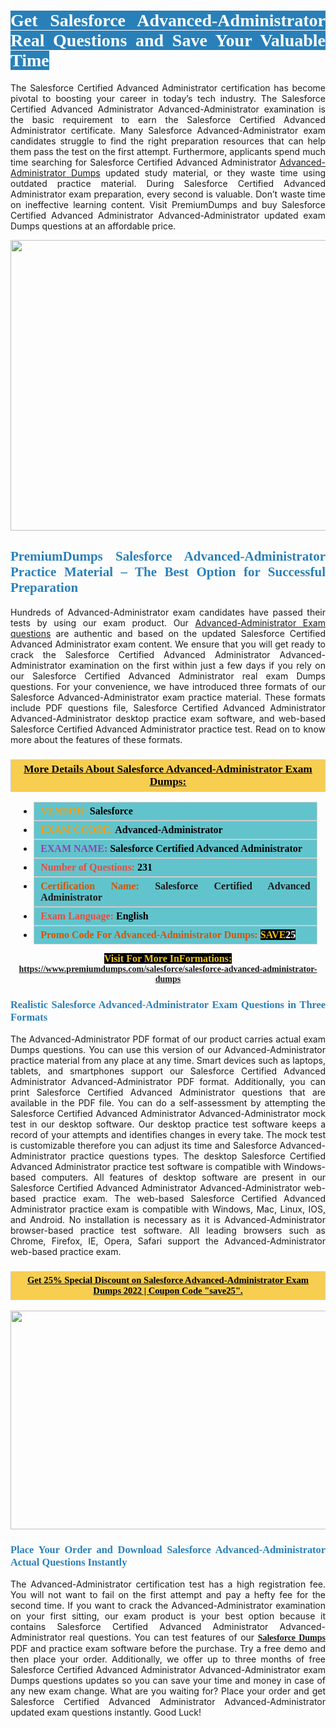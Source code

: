 <h1 style="text-align: justify;"><span style="color:#ffffff;"><span style="font-family:Georgia,serif;"><strong><span style="background-color:#2980b9;">Get Salesforce Advanced-Administrator Real Questions and Save Your Valuable Time</span></strong></span></span></h1>

<p style="text-align: justify;">The Salesforce Certified Advanced Administrator certification has become pivotal to boosting your career in today’s tech industry. The Salesforce Certified Advanced Administrator Advanced-Administrator examination is the basic requirement to earn the Salesforce Certified Advanced Administrator certificate. Many Salesforce Advanced-Administrator exam candidates struggle to find the right preparation resources that can help them pass the test on the first attempt. Furthermore, applicants spend much time searching for Salesforce Certified Advanced Administrator <a href="https://www.premiumdumps.com/salesforce/salesforce-advanced-administrator-dumps">Advanced-Administrator Dumps</a> updated study material, or they waste time using outdated practice material. During Salesforce Certified Advanced Administrator exam preparation, every second is valuable. Don’t waste time on ineffective learning content. Visit PremiumDumps and buy Salesforce Certified Advanced Administrator Advanced-Administrator updated exam Dumps questions at an affordable price.</p>

<p style="text-align: center;"><a href="https://www.premiumdumps.com/salesforce/salesforce-advanced-administrator-dumps"><img alt="" src="https://i.imgur.com/KJGzbJ2.jpeg" style="width: 700px; height: 465px;" /></a></p>

<h2 style="text-align: justify;"><span style="color:#2980b9;"><span style="font-family:Georgia,serif;"><strong>PremiumDumps Salesforce Advanced-Administrator Practice Material – The Best Option for Successful Preparation</strong></span></span></h2>

<p style="text-align: justify;">Hundreds of Advanced-Administrator exam candidates have passed their tests by using our exam product. Our <a href="https://www.premiumdumps.com/salesforce/salesforce-advanced-administrator-dumps">Advanced-Administrator Exam questions</a> are authentic and based on the updated Salesforce Certified Advanced Administrator exam content. We ensure that you will get ready to crack the Salesforce Certified Advanced Administrator Advanced-Administrator examination on the first within just a few days if you rely on our Salesforce Certified Advanced Administrator real exam Dumps questions. For your convenience, we have introduced three formats of our Salesforce Advanced-Administrator exam practice material. These formats include PDF questions file, Salesforce Certified Advanced Administrator Advanced-Administrator desktop practice exam software, and web-based Salesforce Certified Advanced Administrator practice test. Read on to know more about the features of these formats.</p>

<h3 style="background: #f7ce50; border: 1px solid rgb(204, 204, 204); padding: 5px 10px; text-align: center;"><span style="font-family:Georgia,serif;"><u><u><span style="color:#000000;"><span style="font-size:11pt"><span style="line-height:normal"><b><span style="font-size:13.0pt"><span cambria="">More Details About Salesforce Advanced-Administrator Exam Dumps:</span></span></b></span></span></span></u></u></span></h3>

<ul>
	<li style="margin:0cm 10pt">
	<div style="background:#61c4cd; border: 1px solid rgb(204, 204, 204); padding: 5px 10px; text-align: justify;"><span style="font-family:Georgia,serif;"><span style="font-size:11pt"><span style="line-height:normal"><b><span style="font-size:12.0pt"><span new="" roman="" times=""><span style="color:#f39c12;">VENDOR:</span> <span style="color:#000000;">Salesforce</span></span></span></b></span></span></span></div>
	</li>
	<li style="margin:0cm 10pt">
	<div style="background: #61c4cd; border: 1px solid rgb(204, 204, 204); padding: 5px 10px; text-align: justify;"><span style="font-family:Georgia,serif;"><span style="font-size:11pt"><span style="line-height:normal"><b><span style="font-size:12.0pt"><span new="" roman="" times=""><span style="color:#f39c12;">EXAM CCODE:</span> <span style="color:#000000;">Advanced-Administrator</span></span></span></b></span></span></span></div>
	</li>
	<li style="margin:0cm 10pt">
	<div style="background: #61c4cd; border: 1px solid rgb(204, 204, 204); padding: 5px 10px; text-align: justify;"><span style="font-family:Georgia,serif;"><span style="font-size:11pt"><span style="line-height:normal"><b><span style="font-size:12.0pt"><span new="" roman="" times=""><span style="color:#8e44ad;">EXAM NAME:</span> <span style="color:#000000;">Salesforce Certified Advanced Administrator</span></span></span></b></span></span></span></div>
	</li>
	<li style="margin:0cm 10pt">
	<div style="background: #61c4cd; border: 1px solid rgb(204, 204, 204); padding: 5px 10px;"><span style="font-family:Georgia,serif;"><span style="font-size:11pt"><span style="line-height:normal"><b><span style="font-size:12.0pt"><span new="" roman="" times=""><span style="color:#e74c3c;">Number of Questions:</span><span style="color:#000000;"><span style="color:#f1c40f;"> </span>231</span></span></span></b></span></span></span></div>
	</li>
	<li style="margin:0cm 10pt">
	<div style="background: #61c4cd; border: 1px solid rgb(204, 204, 204); padding: 5px 10px; text-align: justify;"><span style="font-family:Georgia,serif;"><span style="font-size:11pt"><span style="line-height:normal"><b><span style="font-size:12.0pt"><span new="" roman="" times=""><span style="color:#d35400;">Certification Name:</span> Salesforce Certified Advanced Administrator</span></span></b></span></span></span></div>
	</li>
	<li style="margin:0cm 10pt">
	<div style="background: #61c4cd; border: 1px solid rgb(204, 204, 204); padding: 5px 10px; text-align: justify;"><span style="font-family:Georgia,serif;"><span style="font-size:11pt"><span style="line-height:normal"><b><span style="font-size:12.0pt"><span new="" roman="" times=""><span style="color:#e74c3c;">Exam Language:</span> <span style="color:#000000;">English</span></span></span></b></span></span></span></div>
	</li>
	<li style="margin:0cm 10pt">
	<div style="background: #61c4cd; border: 1px solid rgb(204, 204, 204); padding: 5px 10px;"><span style="font-family:Georgia,serif;"><span style="font-size:11pt"><span style="line-height:normal"><b><span style="font-size:12.0pt"><span new="" roman="" times=""><span style="color:#d35400;">Promo Code For Advanced-Administrator Dumps:</span><span style="color:#f1c40f;"> <span style="background-color:#000000;">SAVE</span></span><span style="color:#ffffff;"><span style="background-color:#000000;">25</span></span></span></span></b></span></span></span></div>
	</li>
</ul>

<p style="text-align: center;"><span style="font-family:Georgia,serif;"><strong><span style="font-size:16px;"><span style="color:#f1c40f;"><span style="background-color:#000000;">Visit For More InFormations:</span></span></span> <a href="https://www.premiumdumps.com/salesforce/salesforce-advanced-administrator-dumps">https://www.premiumdumps.com/salesforce/salesforce-advanced-administrator-dumps</a></strong></span></p>

<h3 style="text-align: justify;"><span style="color:#2980b9;"><span style="font-family:Georgia,serif;"><strong><strong><strong>Realistic Salesforce Advanced-Administrator Exam Questions in Three Formats</strong></strong></strong></span></span></h3>

<p style="text-align: justify;">The Advanced-Administrator PDF format of our product carries actual exam Dumps questions. You can use this version of our Advanced-Administrator practice material from any place at any time. Smart devices such as laptops, tablets, and smartphones support our Salesforce Certified Advanced Administrator Advanced-Administrator PDF format. Additionally, you can print Salesforce Certified Advanced Administrator questions that are available in the PDF file. You can do a self-assessment by attempting the Salesforce Certified Advanced Administrator Advanced-Administrator mock test in our desktop software. Our desktop practice test software keeps a record of your attempts and identifies changes in every take. The mock test is customizable therefore you can adjust its time and Salesforce Advanced-Administrator practice questions types. The desktop Salesforce Certified Advanced Administrator practice test software is compatible with Windows-based computers. All features of desktop software are present in our Salesforce Certified Advanced Administrator Advanced-Administrator web-based practice exam. The web-based Salesforce Certified Advanced Administrator practice exam is compatible with Windows, Mac, Linux, IOS, and Android. No installation is necessary as it is Advanced-Administrator browser-based practice test software. All leading browsers such as Chrome, Firefox, IE, Opera, Safari support the Advanced-Administrator web-based practice exam.</p>

<h3 style="background: rgb(247, 206, 80); border: 1px solid rgb(204, 204, 204); padding: 5px 10px; text-align: center;"><span style="font-family:Georgia,serif;"><u><span style="color:#000000;"><span style="font-size:11pt;"><span style="line-height:normal;"><b><span cambria="">Get 25% Special Discount on Salesforce Advanced-Administrator Exam Dumps 2022 | Coupon Code "save25".</span></b></span></span></span></u></span></h3>

<p style="text-align: center;"><strong><strong><a href="https://www.premiumdumps.com/salesforce/salesforce-advanced-administrator-dumps"><img alt="" src="https://i.imgur.com/F18GQwv.jpeg" style="width: 700px; height: 350px;" /></a></strong></strong></p>

<h3 style="text-align: justify;"><strong><span style="color:#2980b9;"><span style="font-family:Georgia,serif;"><strong><strong><strong>Place Your Order and Download Salesforce Advanced-Administrator Actual Questions Instantly</strong></strong></strong></span></span></strong></h3>

<p style="text-align: justify;">The Advanced-Administrator certification test has a high registration fee. You will not want to fail on the first attempt and pay a hefty fee for the second time. If you want to crack the Advanced-Administrator examination on your first sitting, our exam product is your best option because it contains Salesforce Certified Advanced Administrator Advanced-Administrator real questions. You can test features of our <span style="font-family:Georgia,serif;"><strong><a href="https://www.premiumdumps.com/salesforce-exam-dumps">Salesforce Dumps</a></strong></span> PDF and practice exam software before the purchase. Try a free demo and then place your order. Additionally, we offer up to three months of free Salesforce Certified Advanced Administrator Advanced-Administrator exam Dumps questions updates so you can save your time and money in case of any new exam change. What are you waiting for? Place your order and get Salesforce Certified Advanced Administrator Advanced-Administrator updated exam questions instantly. Good Luck!</p>
